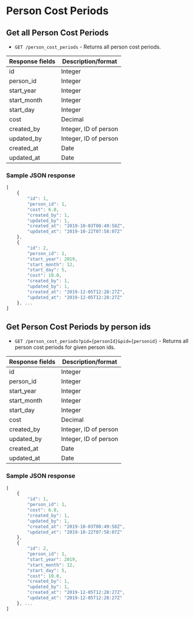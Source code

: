 # Person Cost Periods

## Get all Person Cost Periods

* `GET /person_cost_periods` - Returns all person cost periods.

|Response fields | Description/format|
|------------ | -------------|
|id | Integer|
|person_id | Integer|
|start_year | Integer|
|start_month | Integer|
|start_day | Integer|
|cost | Decimal|
|created_by | Integer, ID of person|
|updated_by | Integer, ID of person|
|created_at | Date|
|updated_at | Date|

### Sample JSON response
```javascript
[
    {
        "id": 1,
        "person_id": 1,
        "cost": 6.0,
        "created_by": 1,
        "updated_by": 1,
        "created_at": "2019-10-03T08:49:58Z",
        "updated_at": "2019-10-22T07:58:07Z"
    },
    {
        "id": 2,
        "person_id": 1,
        "start_year": 2019,
        "start_month": 12,
        "start_day": 5,
        "cost": 10.0,
        "created_by": 1,
        "updated_by": 1,
        "created_at": "2019-12-05T12:28:27Z",
        "updated_at": "2019-12-05T12:28:27Z"
    }, ...
]
```

## Get Person Cost Periods by person ids

* `GET /person_cost_periods?pid={personId}&pid={personid}` - Returns all person cost periods for given person ids.

|Response fields | Description/format|
|------------ | -------------|
|id | Integer|
|person_id | Integer|
|start_year | Integer|
|start_month | Integer|
|start_day | Integer|
|cost | Decimal|
|created_by | Integer, ID of person|
|updated_by | Integer, ID of person|
|created_at | Date|
|updated_at | Date|

### Sample JSON response
```javascript
[
    {
        "id": 1,
        "person_id": 1,
        "cost": 6.0,
        "created_by": 1,
        "updated_by": 1,
        "created_at": "2019-10-03T08:49:58Z",
        "updated_at": "2019-10-22T07:58:07Z"
    },
    {
        "id": 2,
        "person_id": 1,
        "start_year": 2019,
        "start_month": 12,
        "start_day": 5,
        "cost": 10.0,
        "created_by": 1,
        "updated_by": 1,
        "created_at": "2019-12-05T12:28:27Z",
        "updated_at": "2019-12-05T12:28:27Z"
    }, ...
]